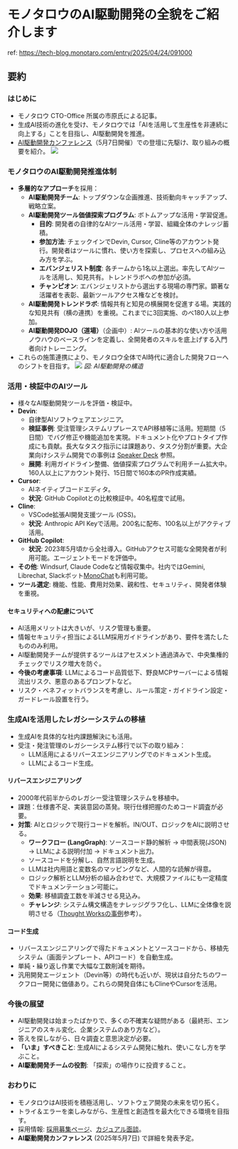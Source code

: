 # モノタロウのAI駆動開発の全貌をご紹介します

ref: <https://tech-blog.monotaro.com/entry/2025/04/24/091000>

## 要約

### はじめに

* モノタロウ CTO-Office 所属の市原氏による記事。
* 生成AI技術の進化を受け、モノタロウでは「AIを活用して生産性を非連続に向上する」ことを目指し、AI駆動開発を推進。
* [AI駆動開発カンファレンス](https://www.ai-driven.dev/)（5月7日開催）での登壇に先駆け、取り組みの概要を紹介。
    ![](https://cdn-ak.f.st-hatena.com/images/fotolife/i/ichi_taro3/20250421/20250421180554.png)

### モノタロウのAI駆動開発推進体制

* **多層的なアプローチ**を採用：
  * **AI駆動開発チーム**: トップダウンな企画推進、技術動向キャッチアップ、戦略立案。
  * **AI駆動開発ツール価値探索プログラム**: ボトムアップな活用・学習促進。
    * **目的**: 開発者の自律的なAIツール活用・学習、組織全体のナレッジ蓄積。
    * **参加方法**: チェックインでDevin, Cursor, Cline等のアカウント発行。開発者はツールに慣れ、使い方を探索し、プロセスへの組み込み方を学ぶ。
    * **エバンジェリスト制度**: 各チームから1名以上選出。率先してAIツールを活用し、知見共有。トレンドラボへの参加が必須。
    * **チャンピオン**: エバンジェリストから選出する現場の専門家。顕著な活躍者を表彰、最新ツールアクセス権などを検討。
  * **AI駆動開発トレンドラボ**: 情報共有と知見の横展開を促進する場。実践的な知見共有（横の連携）を重視。これまでに3回実施、のべ180人以上参加。
  * **AI駆動開発DOJO（道場）**（企画中）: AIツールの基本的な使い方や活用ノウハウのベースラインを定義し、全開発者のスキルを底上げする入門者向けトレーニング。
* これらの施策連携により、モノタロウ全体でAI時代に適合した開発フローへのシフトを目指す。
    ![](https://cdn-ak.f.st-hatena.com/images/fotolife/i/ichi_taro3/20250422/20250422090327.png)
    *図: AI駆動開発の構造*

### 活用・検証中のAIツール

* 様々なAI駆動開発ツールを評価・検証中。
* **Devin**:
  * 自律型AIソフトウェアエンジニア。
  * **検証事例**: 受注管理システムリプレースでAPI移植等に活用。短期間（5日間）でバグ修正や機能追加を実現。ドキュメント化やプロトタイプ作成にも貢献。長大なタスク指示には課題あり、タスク分割が重要。大企業向けシステム開発での事例は [Speaker Deck](https://speakerdeck.com/monotaro/risukugaqu-rinikuisisutemukai-fa-denodevintonofu-kihe-ifang) 参照。
  * **展開**: 利用ガイドライン整備、価値探索プログラムで利用チーム拡大中。160人以上にアカウント発行、15日間で160本のPR作成実績。
* **Cursor**:
  * AIネイティブコードエディタ。
  * **状況**: GitHub Copilotとの比較検証中。40名程度で試用。
* **Cline**:
  * VSCode拡張AI開発支援ツール (OSS)。
  * **状況**: Anthropic API Keyで活用。200名に配布、100名以上がアクティブ活用。
* **GitHub Copilot**:
  * **状況**: 2023年5月頃から全社導入。GitHubアクセス可能な全開発者が利用可能。エージェントモードを評価中。
* **その他**: Windsurf, Claude Codeなど情報収集中。社内ではGemini, Librechat, Slackボット[MonoChat](https://tech-blog.monotaro.com/entry/2023/07/19/090000)も利用可能。
* **ツール選定**: 機能、性能、費用対効果、親和性、セキュリティ、開発者体験を重視。

#### セキュリティへの配慮について

* AI活用メリットは大きいが、リスク管理も重要。
* 情報セキュリティ担当によるLLM採用ガイドラインがあり、要件を満たしたもののみ利用。
* AI駆動開発チームが提供するツールはアセスメント通過済みで、中央集権的チェックでリスク増大を防ぐ。
* **今後の考慮事項**: LLMによるコード品質低下、野良MCPサーバーによる情報流出リスク、悪意のあるプロンプトなど。
* リスク・ベネフィットバランスを考慮し、ルール策定・ガイドライン設定・ガードレール設置を行う。

### 生成AIを活用したレガシーシステムの移植

* 生成AIを具体的な社内課題解決にも活用。
* 受注・発注管理のレガシーシステム移行で以下の取り組み：
  * LLM活用によるリバースエンジニアリングでのドキュメント生成。
  * LLMによるコード生成。

#### リバースエンジニアリング

* 2000年代前半からのレガシー受注管理システムを移植中。
* 課題：仕様書不足、実装意図の蒸発。現行仕様把握のためコード調査が必要。
* **対策**: AIとロジックで現行コードを解析。IN/OUT、ロジックをAIに説明させる。
  * **ワークフロー (LangGraph)**: ソースコード静的解析 → 中間表現(JSON) → LLMによる説明付加 → ドキュメント出力。
  * ソースコードを分解し、自然言語説明を生成。
  * LLMは社内用語と変数名のマッピングなど、人間的な読解が得意。
  * ロジック解析とLLM分析の組み合わせで、大規模ファイルにも一定精度でドキュメンテーション可能に。
  * **効果**: 移植調査工数を半減させる見込み。
  * **チャレンジ**: システム構文構造をナレッジグラフ化し、LLMに全体像を説明させる（[Thought Worksの事例](https://martinfowler.com/articles/legacy-modernization-gen-ai.html)参考）。

#### コード生成

* リバースエンジニアリングで得たドキュメントとソースコードから、移植先システム（画面テンプレート、APIコード）を自動生成。
* 単純・繰り返し作業で大幅な工数削減を期待。
* 汎用開発エージェント（Devin等）の時代も近いが、現状は自分たちのワークフロー開発に価値あり。これらの開発自体にもClineやCursorを活用。

### 今後の展望

* AI駆動開発は始まったばかりで、多くの不確実な疑問がある（最終形、エンジニアのスキル変化、企業システムのあり方など）。
* 答えを探しながら、日々調査と意思決定が必要。
* **「いま」すべきこと**: 生成AIによるシステム開発に触れ、使いこなし方を学ぶこと。
* **AI駆動開発チームの役割**: 「探索」の場作りに投資すること。

### おわりに

* モノタロウはAI技術を積極活用し、ソフトウェア開発の未来を切り拓く。
* トライ＆エラーを楽しみながら、生産性と創造性を最大化できる環境を目指す。
* 採用情報: [採用募集ページ](https://recruit.monotaro.com/?utm_source=hatena&utm_medium=referral&utm_content=main_recruit)、[カジュアル面談](https://docs.google.com/forms/d/e/1FAIpQLSe2j2qezz_R-SeKGv9cB7YmEnHNhm6RF3tmnnBirRY0H22XEw/viewform)。
* **AI駆動開発カンファレンス** (2025年5月7日) で詳細を発表予定。
